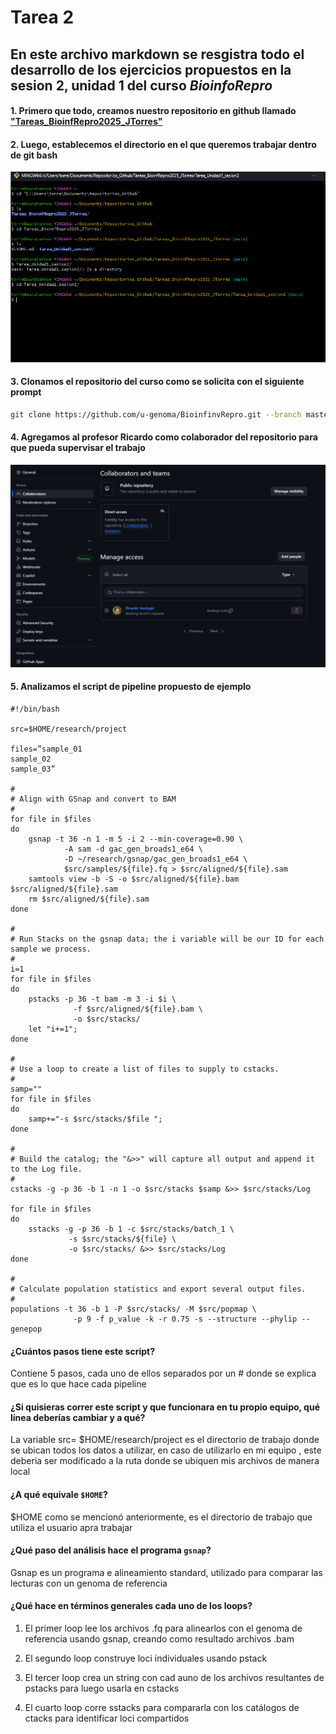 # Tarea 2

## En este archivo markdown se resgistra todo el desarrollo de los ejercicios propuestos en la sesion 2, unidad 1 del curso *BioinfoRepro*

#### 1. Primero que todo, creamos nuestro repositorio en github llamado ["Tareas_BioinfRepro2025_JTorres" ](https://github.com/Auraterrae/Tareas_BioinfRepro2025_JTorres)

#### 2. Luego, establecemos el directorio en el que queremos trabajar dentro de git bash

![a](https://github.com/Auraterrae/Tareas_BioinfRepro2025_JTorres/blob/cae84eb899dd1dc522f2fec31959ce734e075de2/Tarea_Unidad1_sesion2/imagen1.png)

#### 3. Clonamos el repositorio del curso como se solicita con el siguiente prompt

```bash
git clone https://github.com/u-genoma/BioinfinvRepro.git --branch master --single branch
```

#### 4. Agregamos al profesor Ricardo como colaborador del repositorio para que pueda supervisar el trabajo

![aa](https://github.com/Auraterrae/Tareas_BioinfRepro2025_JTorres/blob/cae84eb899dd1dc522f2fec31959ce734e075de2/Tarea_Unidad1_sesion2/imagen2.png)

#### 5.  Analizamos el script de pipeline propuesto de ejemplo

```
#!/bin/bash 

src=$HOME/research/project 

files=”sample_01 
sample_02 
sample_03” 

#
# Align with GSnap and convert to BAM
# 
for file in $files
do
    gsnap -t 36 -n 1 -m 5 -i 2 --min-coverage=0.90 \
            -A sam -d gac_gen_broads1_e64 \
            -D ~/research/gsnap/gac_gen_broads1_e64 \
            $src/samples/${file}.fq > $src/aligned/${file}.sam
    samtools view -b -S -o $src/aligned/${file}.bam $src/aligned/${file}.sam 
    rm $src/aligned/${file}.sam 
done

#
# Run Stacks on the gsnap data; the i variable will be our ID for each sample we process.
# 
i=1 
for file in $files 
do 
    pstacks -p 36 -t bam -m 3 -i $i \
              -f $src/aligned/${file}.bam \
              -o $src/stacks/ 
    let "i+=1"; 
done 

# 
# Use a loop to create a list of files to supply to cstacks.
# 
samp="" 
for file in $files 
do 
    samp+="-s $src/stacks/$file "; 
done 

# 
# Build the catalog; the "&>>" will capture all output and append it to the Log file.
# 
cstacks -g -p 36 -b 1 -n 1 -o $src/stacks $samp &>> $src/stacks/Log 

for file in $files 
do 
    sstacks -g -p 36 -b 1 -c $src/stacks/batch_1 \
             -s $src/stacks/${file} \ 
             -o $src/stacks/ &>> $src/stacks/Log 
done 

#
# Calculate population statistics and export several output files.
# 
populations -t 36 -b 1 -P $src/stacks/ -M $src/popmap \
              -p 9 -f p_value -k -r 0.75 -s --structure --phylip --genepop
```

#### ¿Cuántos pasos tiene este script?

Contiene 5 pasos, cada uno de ellos separados por un # donde se explica que es lo que hace cada pipeline

#### ¿Si quisieras correr este script y que funcionara en tu propio equipo, qué línea deberías cambiar y a qué?

La variable src= $HOME/research/project es el directorio de trabajo donde se ubican todos los datos a utilizar, en caso de utilizarlo en mi equipo , este deberia ser modificado a la ruta donde se ubiquen mis archivos de manera local

#### ¿A qué equivale `$HOME`?

$HOME como se mencionó anteriormente, es el directorio de trabajo que utiliza el usuario apra trabajar

#### ¿Qué paso del análisis hace el programa `gsnap`?

Gsnap es un programa e alineamiento standard, utilizado para comparar las lecturas con un genoma de referencia 

#### ¿Qué hace en términos generales cada uno de los loops?

1. El primer loop lee los archivos .fq para alinearlos con el genoma de referencia usando gsnap, creando como resultado archivos .bam

2. El segundo loop construye loci individuales usando pstack

3. El tercer loop crea un string con cad auno de los archivos resultantes de pstacks para luego usarla en cstacks

4. El cuarto loop corre sstacks para compararla con los catálogos de ctacks para identificar loci compartidos 
